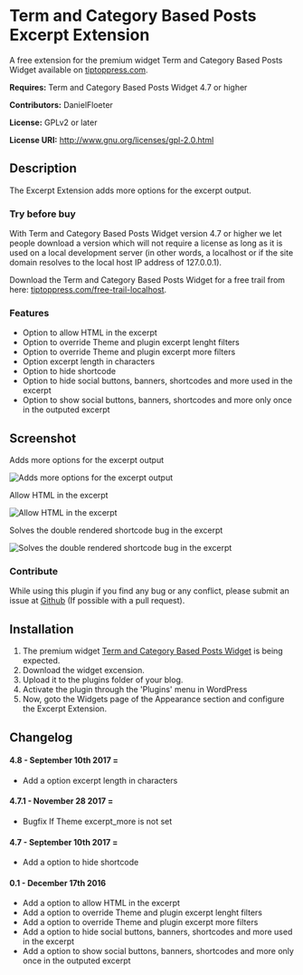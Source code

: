 Term and Category Based Posts Excerpt Extension
===============================================

A free extension for the premium widget Term and Category Based Posts Widget available on <a target="_blank" href="http://tiptoppress.com/?utm_source=github&utm_campaign=description_eext&utm_medium=web">tiptoppress.com</a>.

**Requires:** Term and Category Based Posts Widget 4.7 or higher

**Contributors:** DanielFloeter
  
**License:** GPLv2 or later 
  
**License URI:** http://www.gnu.org/licenses/gpl-2.0.html


## Description
The Excerpt Extension adds more options for the excerpt output.

### Try before buy

With Term and Category Based Posts Widget version 4.7 or higher we let people download a version which will not require a license as long as it is used on a local development server (in other words, a localhost or if the site domain resolves to the local host IP address of 127.0.0.1).

Download the Term and Category Based Posts Widget for a free trail from here: [tiptoppress.com/free-trail-localhost](http://tiptoppress.com/free-trail-localhost/?utm_source=wordpress_org&utm_campaign=try_befor_buy_eext&utm_medium=web).

### Features
* Option to allow HTML in the excerpt
* Option to override Theme and plugin excerpt lenght filters
* Option to override Theme and plugin excerpt more filters
* Option excerpt length in characters
* Option to hide shortcode
* Option to hide social buttons, banners, shortcodes and more used in the excerpt
* Option to show social buttons, banners, shortcodes and more only once in the outputed excerpt

## Screenshot
Adds more options for the excerpt output

![Adds more options for the excerpt output](https://github.com/tiptoppress/term-posts-excerpt-extension/blob/master/screenshot-1.PNG?raw=true "Adds more options for the excerpt output")

Allow HTML in the excerpt

![Allow HTML in the excerpt](https://github.com/tiptoppress/term-posts-excerpt-extension/blob/master/screenshot-2.PNG?raw=true "Allow HTML in the excerpt")

Solves the double rendered shortcode bug in the excerpt

![Solves the double rendered shortcode bug in the excerpt](https://github.com/tiptoppress/term-posts-excerpt-extension/blob/master/screenshot-3.PNG?raw=true "Solves the double rendered shortcode bug in the excerpt")


### Contribute
While using this plugin if you find any bug or any conflict, please submit an issue at 
[Github](https://github.com/tiptoppress/term-posts-excerpt-extension) (If possible with a pull request). 

## Installation
1. The premium widget <a target="_blank" href="http://tiptoppress.com/?utm_source=github&utm_campaign=installation_eext&utm_medium=web">Term and Category Based Posts Widget</a> is being expected.
2. Download the widget excension.
3. Upload it to the plugins folder of your blog.
4. Activate the plugin through the 'Plugins' menu in WordPress
5. Now, goto the Widgets page of the Appearance section and configure the Excerpt Extension.

## Changelog
#### 4.8 - September 10th 2017 =
* Add a option excerpt length in characters

#### 4.7.1 - November 28 2017 =
* Bugfix If Theme excerpt_more is not set

#### 4.7 - September 10th 2017 =
* Add a option to hide shortcode

#### 0.1 - December 17th 2016
* Add a option to allow HTML in the excerpt
* Add a option to override Theme and plugin excerpt lenght filters
* Add a option to override Theme and plugin excerpt more filters
* Add a option to hide social buttons, banners, shortcodes and more used in the excerpt
* Add a option to show social buttons, banners, shortcodes and more only once in the outputed excerpt
